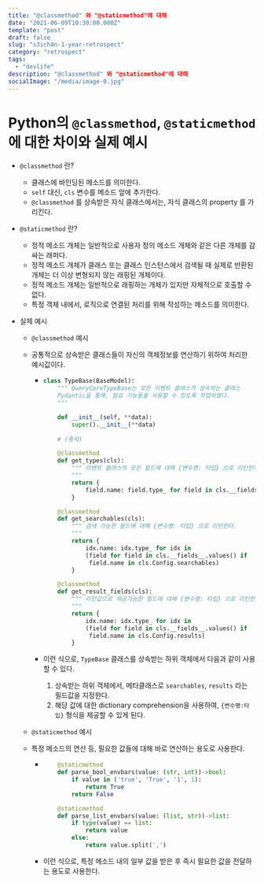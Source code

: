 ```yaml
---
title: "@classmethod" 와 "@staticmethod"에 대해
date: "2021-06-09T10:30:00.000Z"
template: "post"
draft: false
slug: "s3ich4n-1-year-retrospect"
category: "retrospect"
tags:
  - "devlife"
description: "@classmethod" 와 "@staticmethod"에 대해
socialImage: "/media/image-0.jpg"
---
```


# Python의 `@classmethod`, `@staticmethod` 에 대한 차이와 실제 예시

* `@classmethod` 란?
  * 클래스에 바인딩된 메소드를 의미한다.
  * `self` 대신, `cls` 변수를 메소드 앞에 추가한다.
  * `@classmethod` 를 상속받은 자식 클래스에서는, 자식 클래스의 property 를 가리킨다.

* `@staticmethod` 란?
  * 정적 메소드 개체는 일반적으로 사용자 정의 메소드 개체와 같은 다른 개체를 감싸는 래퍼다.
  * 정적 메소드 개체가 클래스 또는 클래스 인스턴스에서 검색될 때 실제로 반환된 개체는 더 이상 변형되지 않는 래핑된 개체이다.
  * 정적 메소드 개체는 일반적으로 래핑하는 개체가 있지만 자체적으로 호출할 수 없다.
  * 특정 객체 내에서, 로직으로 연결된 처리를 위해 작성하는 메소드를 의미한다.

* 실제 예시
  * `@classmethod` 예시
  * 공통적으로 상속받은 클래스들이 자신의 객체정보를 연산하기 위하여 처리한 예시값이다.
    * ```python
      class TypeBase(BaseModel):
          """ QueryCoreTypeBase는 모든 이벤트 클래스가 상속하는 클래스
          Pydantic을 통해, 필요 기능들을 사용할 수 있도록 작업하였다.
          """
      
          def __init__(self, **data):
              super().__init__(**data)
              
          # (중략)
      
          @classmethod
          def get_types(cls):
              """ 이벤트 클래스의 모든 필드에 대해 {변수명: 타입} 으로 리턴한다.
              """
              return {
                  field.name: field.type_ for field in cls.__fields__.values()
              }
      
          @classmethod
          def get_searchables(cls):
              """ 검색 가능한 필드에 대해 {변수명: 타입} 으로 리턴한다.
              """
              return {
                  idx.name: idx.type_ for idx in
                  (field for field in cls.__fields__.values() if
                   field.name in cls.Config.searchables)
              }
      
          @classmethod
          def get_result_fields(cls):
              """ 리턴값으로 제공가능한 필드에 대해 {변수명: 타입} 으로 리턴한다.
              """
              return {
                  idx.name: idx.type_ for idx in
                  (field for field in cls.__fields__.values() if
                   field.name in cls.Config.results)
              }
      ```

    * 이런 식으로, `TypeBase` 클래스를 상속받는 하위 객체에서 다음과 같이 사용할 수 있다.
      1. 상속받는 하위 객체에서, 메타클래스로 `searchables`, `results` 라는 필드값을 지정한다.
      2. 해당 값에 대한 dictionary comprehension을 사용하여, `{변수명:타입}` 형식을 제공할 수 있게 된다.

  * `@staticmethod` 예시
  * 특정 메소드의 연산 등, 필요한 값들에 대해 바로 연산하는 용도로 사용한다.
    * ```python
          @staticmethod
          def parse_bool_envbars(value: (str, int))->bool:
              if value in ('true', 'True', '1', 1):
                  return True
              return False
      
          @staticmethod
          def parse_list_envbars(value: (list, str))->list:
              if type(value) == list:
                  return value
              else:
                  return value.split(',')
      ```
    * 이런 식으로, 특정 메소드 내의 일부 값을 받은 후 즉시 필요한 값을 전달하는 용도로 사용한다.
